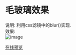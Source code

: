 # 毛玻璃效果  
说明: 利用css滤镜中的blur()实现.   
效果:  
![image](http://oxi9lrcsm.bkt.clouddn.com/毛玻璃.png)   

[在线预览](https://hecun0000.github.io/css/blur/demo.html/)